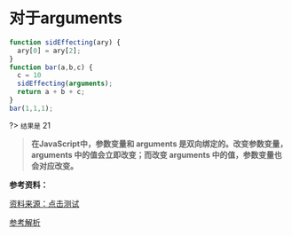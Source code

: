 # 对于arguments

```js
function sidEffecting(ary) {
  ary[0] = ary[2];
}
function bar(a,b,c) {
  c = 10
  sidEffecting(arguments);
  return a + b + c;
}
bar(1,1,1);
```

?> `结果是` 21

> **在JavaScript中，参数变量和 arguments 是双向绑定的。改变参数变量，arguments 中的值会立即改变；而改变 arguments 中的值，参数变量也会对应改变。**

**参考资料：**

[资料来源：点击测试](http://javascript-puzzlers.herokuapp.com/)

[参考解析](http://f2ex.cn/do-you-really-know-javascript/)